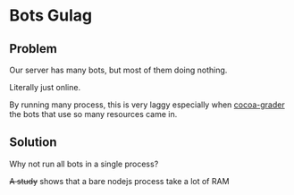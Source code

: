 # Bots Gulag

## Problem

Our server has many bots, but most of them doing nothing.

Literally just online.

By running many process, this is very laggy especially when [cocoa-grader](https://github.com/Leomotors/cocoa-grader)
the bots that use so many resources came in.

## Solution

Why not run all bots in a single process?

~~A study~~ shows that a bare nodejs process take a lot of RAM

